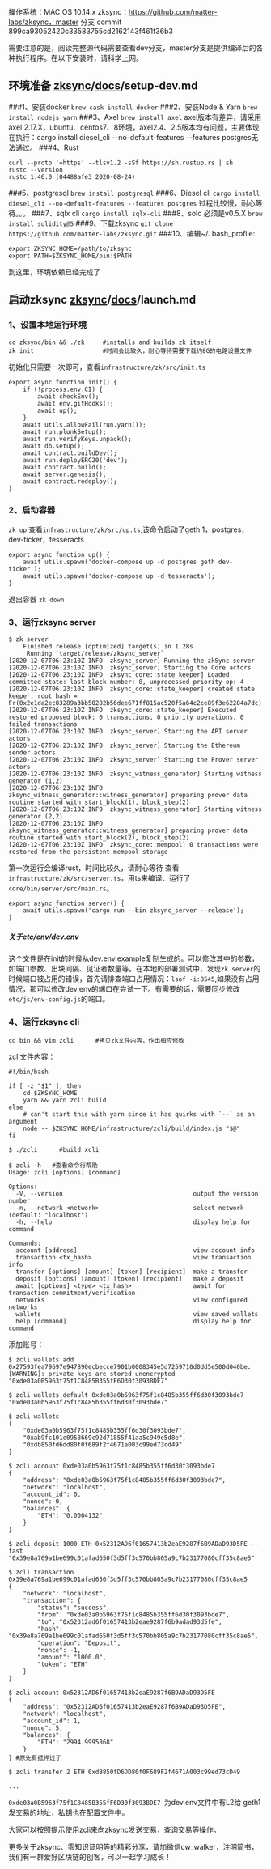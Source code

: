 操作系统：MAC OS 10.14.x
zksync：https://github.com/matter-labs/zksync，master 分支
commit 899ca93052420c33583755cd2162143f461f36b3 

需要注意的是，阅读完整源代码需要查看dev分支，master分支是提供编译后的各种执行程序。在以下安装时，请科学上网。

## 环境准备 [zksync](https://github.com/matter-labs/zksync)/[docs](https://github.com/matter-labs/zksync/tree/master/docs)/**setup-dev.md**  

###1、安装docker
```brew cask install docker```
###2、安装Node & Yarn
```brew install nodejs yarn```
###3、Axel
```brew install axel```
axel版本有差异，请采用axel 2.17.X，ubuntu、centos7、8环境，axel2.4、2.5版本均有问题，主要体现在执行：cargo install diesel_cli --no-default-features --features postgres无法通过。
###4、Rust
```
curl --proto '=https' --tlsv1.2 -sSf https://sh.rustup.rs | sh
rustc --version
rustc 1.46.0 (04488afe3 2020-08-24)
```
###5、postgresql
```brew install postgresql```
###6、Diesel cli
```cargo install diesel_cli --no-default-features --features postgres```
过程比较慢，耐心等待。。。
###7、sqlx cli
```cargo install sqlx-cli```
###8、solc
必须是v0.5.X
```brew install solidity@5```
###9、下载zksync
```git clone https://github.com/matter-labs/zksync.git```
###10、编辑~/. bash_profile:
```
export ZKSYNC_HOME=/path/to/zksync
export PATH=$ZKSYNC_HOME/bin:$PATH
```
到这里，环境依赖已经完成了

##  启动zksync    [zksync](https://github.com/matter-labs/zksync)/[docs](https://github.com/matter-labs/zksync/tree/master/docs)/**launch.md**

### 1、设置本地运行环境
```
cd zksync/bin && ./zk     #installs and builds zk itself
zk init                   #时间会比较久，耐心等待需要下载约8G的电路设置文件
```
初始化只需要一次即可，查看``infrastructure/zk/src/init.ts``
```
export async function init() {
    if (!process.env.CI) {
        await checkEnv();
        await env.gitHooks();
        await up();
    }
    await utils.allowFail(run.yarn());
    await run.plonkSetup();
    await run.verifyKeys.unpack();
    await db.setup();
    await contract.buildDev();
    await run.deployERC20('dev');
    await contract.build();
    await server.genesis();
    await contract.redeploy();
}

```
### 2、启动容器
```zk up```
查看``infrastructure/zk/src/up.ts``,该命令启动了geth 1，postgres，dev-ticker，tesseracts
```
export async function up() {
    await utils.spawn('docker-compose up -d postgres geth dev-ticker');
    await utils.spawn('docker-compose up -d tesseracts');
}
```
退出容器
```zk down```

### 3、运行zksync server
```
$ zk server
    Finished release [optimized] target(s) in 1.28s
     Running `target/release/zksync_server`
[2020-12-07T06:23:10Z INFO  zksync_server] Running the zkSync server
[2020-12-07T06:23:10Z INFO  zksync_server] Starting the Core actors
[2020-12-07T06:23:10Z INFO  zksync_core::state_keeper] Loaded committed state: last block number: 8, unprocessed priority op: 4
[2020-12-07T06:23:10Z INFO  zksync_core::state_keeper] created state keeper, root hash = Fr(0x2e1da2ec83289a3bb50282b56dee671ff815ac520f5a64c2ce89f3e62284a7dc)
[2020-12-07T06:23:10Z INFO  zksync_core::state_keeper] Executed restored proposed block: 0 transactions, 0 priority operations, 0 failed transactions
[2020-12-07T06:23:10Z INFO  zksync_server] Starting the API server actors
[2020-12-07T06:23:10Z INFO  zksync_server] Starting the Ethereum sender actors
[2020-12-07T06:23:10Z INFO  zksync_server] Starting the Prover server actors
[2020-12-07T06:23:10Z INFO  zksync_witness_generator] Starting witness generator (1,2)
[2020-12-07T06:23:10Z INFO  zksync_witness_generator::witness_generator] preparing prover data routine started with start_block(1), block_step(2)
[2020-12-07T06:23:10Z INFO  zksync_witness_generator] Starting witness generator (2,2)
[2020-12-07T06:23:10Z INFO  zksync_witness_generator::witness_generator] preparing prover data routine started with start_block(2), block_step(2)
[2020-12-07T06:23:10Z INFO  zksync_core::mempool] 0 transactions were restored from the persistent mempool storage

```
第一次运行会编译rust，时间比较久，请耐心等待
查看``infrastructure/zk/src/server.ts``，用ts来编译、运行了``core/bin/server/src/main.rs``。
```
export async function server() {
    await utils.spawn('cargo run --bin zksync_server --release');
}
```

##### 关于etc/env/dev.env
这个文件是在init的时候从dev.env.example复制生成的。可以修改其中的参数，
如端口参数、出块间隔、见证者数量等。在本地的部署测试中，发现``zk server``的时候端口被占用的错误，首先请排查端口占用情况：``lsof -i:8545``,如果没有占用情况，那可以修改dev.env的端口在尝试一下。有需要的话，需要同步修改``etc/js/env-config.js``的端口。
### 4、运行zksync cli
```
cd bin && vim zcli      #拷贝zk文件内容，作出相应修改
```
zcli文件内容：
```
#!/bin/bash

if [ -z "$1" ]; then
    cd $ZKSYNC_HOME
    yarn && yarn zcli build
else
    # can't start this with yarn since it has quirks with `--` as an argument
    node -- $ZKSYNC_HOME/infrastructure/zcli/build/index.js "$@"
fi
```
```
$ ./zcli      #build xcli

$ zcli -h   #查看命令行帮助
Usage: zcli [options] [command]

Options:
  -V, --version                                    output the version number
  -n, --network <network>                          select network (default: "localhost")
  -h, --help                                       display help for command

Commands:
  account [address]                                view account info
  transaction <tx_hash>                            view transaction info
  transfer [options] [amount] [token] [recipient]  make a transfer
  deposit [options] [amount] [token] [recipient]   make a deposit
  await [options] <type> <tx_hash>                 await for transaction commitment/verification
  networks                                         view configured networks
  wallets                                          view saved wallets
  help [command]                                   display help for command
```
添加账号：
```
$ zcli wallets add 0x27593fea79697e947890ecbecce7901b0008345e5d7259710d0dd5e500d040be. 
[WARNING]: private keys are stored unencrypted
"0xde03a0B5963f75f1C8485B355fF6D30f3093BDE7"

$ zcli wallets default 0xde03a0b5963f75f1c8485b355ff6d30f3093bde7
"0xde03a0b5963f75f1c8485b355ff6d30f3093bde7"

$ zcli wallets 
[
    "0xde03a0b5963f75f1c8485b355ff6d30f3093bde7",
    "0xab9fc101e0958669c92d71855f41aa5c949e5d8e",
    "0xdb850fd6dd80f0f689f2f4671a003c99ed73cd49"
]

$ zcli account 0xde03a0b5963f75f1c8485b355ff6d30f3093bde7
{
    "address": "0xde03a0b5963f75f1c8485b355ff6d30f3093bde7",
    "network": "localhost",
    "account_id": 0,
    "nonce": 0,
    "balances": {
        "ETH": "0.0004132"
    }
}

$ zcli deposit 1000 ETH 0x52312AD6f01657413b2eaE9287f6B9ADaD93D5FE --fast
"0x39e8a769a1be699c01afad650f3d5ff3c570bb805a9c7b23177080cff35c8ae5"

$ zcli transaction 0x39e8a769a1be699c01afad650f3d5ff3c570bb805a9c7b23177080cff35c8ae5
{
    "network": "localhost",
    "transaction": {
        "status": "success",
        "from": "0xde03a0b5963f75f1c8485b355ff6d30f3093bde7",
        "to": "0x52312ad6f01657413b2eae9287f6b9adad93d5fe",
        "hash": "0x39e8a769a1be699c01afad650f3d5ff3c570bb805a9c7b23177080cff35c8ae5",
        "operation": "Deposit",
        "nonce": -1,
        "amount": "1000.0",
        "token": "ETH"
    }
}

$ zcli account 0x52312AD6f01657413b2eaE9287f6B9ADaD93D5FE
{
    "address": "0x52312AD6f01657413b2eaE9287f6B9ADaD93D5FE",
    "network": "localhost",
    "account_id": 1,
    "nonce": 5,
    "balances": {
        "ETH": "2994.9995868"
    }
} #原先有抵押过了

$ zcli transfer 2 ETH 0xdB850fD6DD80f0F689F2f4671A003c99ed73cD49

...

```
``0xde03a0B5963f75f1C8485B355fF6D30f3093BDE7 ``为dev.env文件中有L2给 geth1 发交易的地址，私钥也在配置文件中。

大家可以按照提示使用zcli来向zksync发送交易，查询交易等操作。

更多关于zksync、零知识证明等的精彩分享，请加微信cw_walker，注明简书，我们有一群爱好区块链的创客，可以一起学习成长！